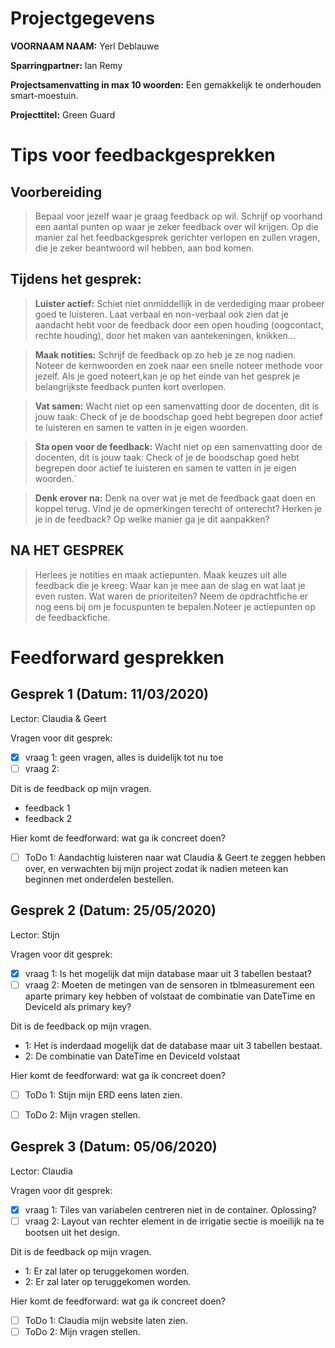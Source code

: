 # Projectgegevens
**VOORNAAM NAAM:** Yerl Deblauwe

**Sparringpartner:** Ian Remy

**Projectsamenvatting in max 10 woorden:** Een gemakkelijk te onderhouden smart-moestuin.

**Projecttitel:** Green Guard


# Tips voor feedbackgesprekken
## Voorbereiding

>Bepaal voor jezelf waar je graag feedback op wil. Schrijf op voorhand een aantal punten op waar je zeker feedback over wil krijgen. Op die manier zal het feedbackgesprek gerichter verlopen en zullen vragen, die je zeker beantwoord wil hebben, aan bod komen.

## Tijdens het gesprek:
>**Luister actief:** Schiet niet onmiddellijk in de verdediging maar probeer goed te luisteren. Laat verbaal en non-verbaal ook zien dat je aandacht hebt voor de feedback door een open houding (oogcontact, rechte houding), door het maken van aantekeningen, knikken...

>**Maak notities:** Schrijf de feedback op zo heb je ze nog nadien. Noteer de kernwoorden en zoek naar een snelle noteer methode voor jezelf. Als je goed noteert,kan je op het einde van het gesprek je belangrijkste feedback punten kort overlopen.

>**Vat samen:** Wacht niet op een samenvatting door de docenten, dit is jouw taak: Check of je de boodschap goed hebt begrepen door actief te luisteren en samen te vatten in je eigen woorden.

>**Sta open voor de feedback:** Wacht niet op een samenvatting door de docenten, dit is jouw taak: Check of je de boodschap goed hebt begrepen door actief te luisteren en samen te vatten in je eigen woorden.`

>**Denk erover na:** Denk na over wat je met de feedback gaat doen en koppel terug. Vind je de opmerkingen terecht of onterecht? Herken je je in de feedback? Op welke manier ga je dit aanpakken?

## NA HET GESPREK

> Herlees je notities en maak actiepunten. Maak keuzes uit alle feedback die je kreeg: Waar kan je mee aan de slag en wat laat je even rusten. Wat waren de prioriteiten? Neem de opdrachtfiche er nog eens bij om je focuspunten te bepalen.Noteer je actiepunten op de feedbackfiche.

# Feedforward gesprekken

## Gesprek 1 (Datum: 11/03/2020)
Lector: Claudia & Geert

Vragen voor dit gesprek:
- [x] vraag 1: geen vragen, alles is duidelijk tot nu toe
- [ ] vraag 2:

Dit is de feedback op mijn vragen. 
- feedback 1
- feedback 2

Hier komt de feedforward: wat ga ik concreet doen?
- [ ] ToDo 1:   Aandachtig luisteren naar wat Claudia & Geert te zeggen hebben over, en verwachten bij mijn project
                zodat ik nadien meteen kan beginnen met onderdelen bestellen.

## Gesprek 2 (Datum: 25/05/2020)
Lector: Stijn

Vragen voor dit gesprek:
- [x] vraag 1: Is het mogelijk dat mijn database maar uit 3 tabellen bestaat?
- [ ] vraag 2: Moeten de metingen van de sensoren in tblmeasurement een aparte primary key hebben of volstaat de combinatie van DateTime en DeviceId als primary key?

Dit is de feedback op mijn vragen. 
- 1: Het is inderdaad mogelijk dat de database maar uit 3 tabellen bestaat.
- 2: De combinatie van DateTime en DeviceId volstaat

Hier komt de feedforward: wat ga ik concreet doen?
- [ ] ToDo 1: Stijn mijn ERD eens laten zien.
- [ ] ToDo 2: Mijn vragen stellen.


## Gesprek 3 (Datum: 05/06/2020)
Lector: Claudia

Vragen voor dit gesprek:
- [x] vraag 1: Tiles van variabelen centreren niet in de container. Oplossing?
- [ ] vraag 2: Layout van rechter element in de irrigatie sectie is moeilijk na te bootsen uit het design.

Dit is de feedback op mijn vragen. 
- 1: Er zal later op teruggekomen worden.
- 2: Er zal later op teruggekomen worden.

Hier komt de feedforward: wat ga ik concreet doen?
- [ ] ToDo 1: Claudia mijn website laten zien.
- [ ] ToDo 2: Mijn vragen stellen.
